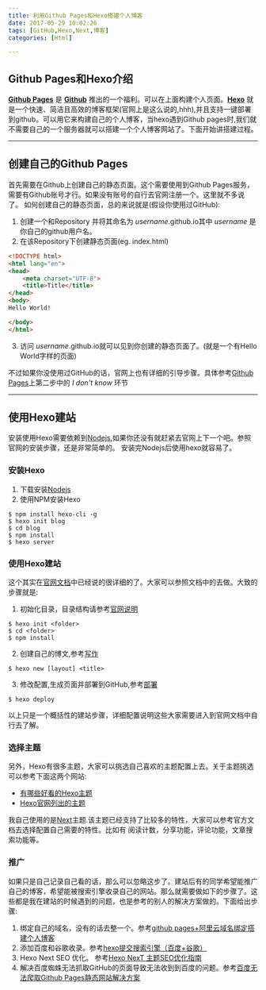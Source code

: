 ```yaml
---
title: 利用Github Pages和Hexo搭建个人博客
date: 2017-05-29 10:02:26
tags: [GitHub,Hexo,Next,博客]
categories: [Html]

---
```


## Github Pages和Hexo介绍
**[Github Pages](https://pages.github.com/)** 是 **[Github](https://github.com/)** 推出的一个福利。可以在上面构建个人页面。**[Hexo](https://hexo.io/zh-cn/)** 就是一个快速、简洁且高效的博客框架(官网上是这么说的,hhh),并且支持一键部署到github。可以用它来构建自己的个人博客，当hexo遇到Github pages时,我们就不需要自己的一个服务器就可以搭建一个个人博客网站了。下面开始讲搭建过程。

<!-- more -->

---

## 创建自己的Github Pages
首先需要在Github上创建自己的静态页面。这个需要使用到Github Pages服务，需要有Github账号才行。如果没有账号的自行去官网注册一个。这里就不多说了。
如何创建自己的静态页面，总的来说就是(假设你使用过GitHub):
1. 创建一个和Repository 并将其命名为 _username_.github.io其中 _username_ 是你自己的github用户名。
2. 在该Repository下创建静态页面(eg. index.html)
```html
<!DOCTYPE html>
<html lang="en">
<head>
    <meta charset="UTF-8">
    <title>Title</title>
</head>
<body>
Hello World!

</body>
</html>
```
3. 访问 _username_.github.io就可以见到你创建的静态页面了。(就是一个有Hello World字样的页面)

不过如果你没使用过GitHub的话，官网上也有详细的引导步骤。具体参考[Github Pages](https://pages.github.com/)上第二步中的 _I don't know_ 环节

---

## 使用Hexo建站
安装使用Hexo需要依赖到[Nodejs](https://nodejs.org/en/),如果你还没有就赶紧去官网上下一个吧。参照官网的安装步骤，还是非常简单的。
安装完Nodejs后使用hexo就容易了。

### 安装Hexo
1. 下载安装[Nodejs](https://nodejs.org/en/download/)
2. 使用NPM安装Hexo
```
$ npm install hexo-cli -g
$ hexo init blog
$ cd blog
$ npm install
$ hexo server
```


### 使用Hexo建站
这个其实在[官网文档](https://hexo.io/zh-cn/docs/)中已经说的很详细的了。大家可以参照文档中的去做。大致的步骤就是:
1. 初始化目录，目录结构请参考[官网说明](https://hexo.io/zh-cn/docs/setup.html)
```
$ hexo init <folder>
$ cd <folder>
$ npm install
```

2. 创建自己的博文,参考[写作](https://hexo.io/zh-cn/docs/writing.html)
```
$ hexo new [layout] <title>
```

3. 修改配置,生成页面并部署到GitHub,参考[部署](https://hexo.io/zh-cn/docs/deployment.html)
```
$ hexo deploy
```
以上只是一个概括性的建站步骤，详细配置说明这些大家需要进入到官网文档中自行去了解。


### 选择主题
另外，Hexo有很多主题，大家可以挑选自己喜欢的主题配置上去。关于主题挑选可以参考下面这两个网站:

- [有哪些好看的Hexo主题](https://www.zhihu.com/question/24422335)
- [Hexo官网列出的主题](https://hexo.io/themes/)

我自己使用的是[Next](http://theme-next.iissnan.com/)主题.该主题已经支持了比较多的特性，大家可以参考官方文档去选择配置自己需要的特性。比如有 阅读计数，分享功能，评论功能，文章搜索功能等。


### 推广
如果只是自己记录自己看的话，那么可以忽略这步了。建站后有的同学希望能推广自己的博客，希望能被搜索引擎收录自己的网站。那么就需要做如下的步骤了。这些都是我在建站的时候遇到的问题，也是参考的别人的解决方案做的。下面给出步骤:
1. 绑定自己的域名，没有的话去整一个。参考[github pages+阿里云域名绑定搭建个人博客](http://www.cnblogs.com/olddoublemoon/p/6629398.html)
2. 添加百度和谷歌收录。参考[hexo提交搜索引擎（百度+谷歌）](http://www.cnblogs.com/tengj/p/5357879.html)
3. Hexo Next SEO 优化。 参考[Hexo NexT 主题SEO优化指南](http://www.jianshu.com/p/0d54a590b81a)
4. 解决百度蜘蛛无法抓取GitHub的页面导致无法收到到百度的问题。参考[百度无法爬取Github Pages静态网站解决方案](http://guochenglai.com/2016/09/26/baidu-crow-github-page/)